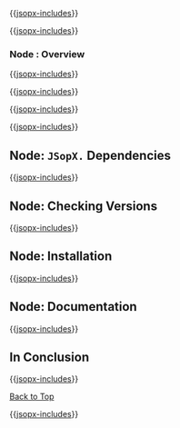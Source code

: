﻿{{[jsopx-includes](./DocsX/AllGlobal/Master/Includes/Content/Template/Technologies/Node/Header.md)}}

<!-- START JSOPX NOVA DOCX HEADER
group: 'Technologies'
subGroup: 'Node'
isDraft: true
isProductionReady: true
toc: true
END JSOPX NOVA DOCX HEADER -->

{{[jsopx-includes](./DocsX/AllGlobal/Master/Includes/Content/Common/Draft-Notice.md)}}

### Node : Overview

{{[jsopx-includes](./DocsX/AllGlobal/Master/Includes/Content/Template/Technologies/Node/Overview.md)}}

{{[jsopx-includes](./DocsX/AllGlobal/Master/Includes/Content/Common/Current-Phase.md)}}

{{[jsopx-includes](./DocsX/AllGlobal/Master/Includes/Content/Template/Technologies/Node/BodyContent.md)}}

{{[jsopx-includes](./DocsX/AllGlobal/Master/Includes/Content/Common/Alerts-Current.md)}}


## Node: `JSopX.` Dependencies

{{[jsopx-includes](./DocsX/AllGlobal/Master/Includes/Content/Template/Technologies/Node/JsopxDependencies.md)}}


## Node: Checking Versions

{{[jsopx-includes](./DocsX/AllGlobal/Master/Includes/Content/Template/Technologies/Node/CheckingVersions.md)}}


## Node: Installation

{{[jsopx-includes](./DocsX/AllGlobal/Master/Includes/Content/Template/Technologies/Node/Installation.md)}}

## Node: Documentation

{{[jsopx-includes](./DocsX/AllGlobal/Master/Includes/Content/Template/Technologies/Node/Documentation.md)}}

## In Conclusion

{{[jsopx-includes](./DocsX/AllGlobal/Master/Includes/Content/Template/Technologies/Node/InConclusion.md)}}

[Back to Top](#table-of-contents)

{{[jsopx-includes](./DocsX/AllGlobal/Master/Includes/Layout/Footer.md)}}